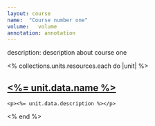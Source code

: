 ```yaml
---
layout: course
name:  "Course number one"
volume:   volume
annotation: annotation
--- 
```

description: description about course one

<% collections.units.resources.each do |unit| %>
  <article>
    <a href="<%= unit.relative_url %>"><h2><%= unit.data.name %></h2></a>

    <p><%= unit.data.description %></p>
  </article>
<% end %>
<ul>
